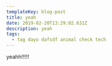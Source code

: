 ```yaml
---
templateKey: blog-post
title: yeah
date: 2019-02-20T13:29:02.631Z
description: yeah
tags:
  - tag dayo dafsdf animal check tech
---
```

yeahh!!!!!
